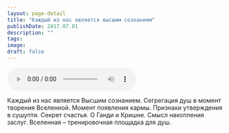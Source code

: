 ```yaml
---
layout: page-detail
title: "Каждый из нас является высшим сознанием"
publishDate: 2017.07.01
description: ""
tags:
image:
draft: false
---
```


<audio title="2017.07.01 - Каждый из нас является высшим сознанием.mp3" src="https://filer-api.advayta.org/v1.0/public/files/75666" controls=""></audio>

 Каждый из нас является Высшим сознанием. Сегрегация душ в момент творения Вселенной. Момент появления кармы. Признаки утверждения в сушупти. Секрет счастья. О Ганди и Кришне. Смысл накопления заслуг. Вселенная – тренировочная площадка для душ. 

  
